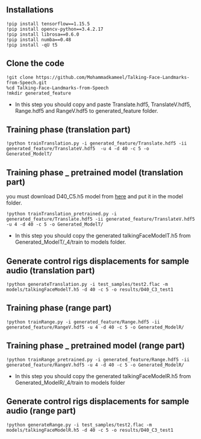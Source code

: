 ## Installations

```
!pip install tensorflow==1.15.5
!pip install opencv-python==3.4.2.17
!pip install librosa==0.6.0
!pip install numba==0.48
!pip install -qU t5
```
## Clone the code

```
!git clone https://github.com/Mohammadkameel/Talking-Face-Landmarks-from-Speech.git
%cd Talking-Face-Landmarks-from-Speech
!mkdir generated_feature
```

* In this step you should copy and paste Translate.hdf5, TranslateV.hdf5, Range.hdf5 and RangeV.hdf5 to generated_feature folder.

## Training phase (translation part)

```
!python trainTranslation.py -i generated_feature/Translate.hdf5 -ii generated_feature/TranslateV.hdf5  -u 4 -d 40 -c 5 -o Generated_ModelT/
```

## Training phase _ pretrained model (translation part)

you must download D40_C5.h5 model from [here](https://github.com/eeskimez/Talking-Face-Landmarks-from-Speech) and put it in the model folder.

```
!python trainTranslation_pretrained.py -i generated_feature/Translate.hdf5 -ii generated_feature/TranslateV.hdf5  -u 4 -d 40 -c 5 -o Generated_ModelT/
```

* In this step you should copy the generated talkingFaceModelT.h5 from Generated_ModelT/_4/train to models folder.

## Generate control rigs displacements for sample audio (translation part)

```
!python generateTranslation.py -i test_samples/test2.flac -m models/talkingFaceModelT.h5 -d 40 -c 5 -o results/D40_C3_test1
```

## Training phase (range part)

```
!python trainRange.py -i generated_feature/Range.hdf5 -ii generated_feature/RangeV.hdf5 -u 4 -d 40 -c 5 -o Generated_ModelR/
```

## Training phase _ pretrained model (range part)

```
!python trainRange_pretrained.py -i generated_feature/Range.hdf5 -ii generated_feature/RangeV.hdf5 -u 4 -d 40 -c 5 -o Generated_ModelR/
```


* In this step you should copy the generated talkingFaceModelR.h5 from Generated_ModelR/_4/train to models folder

## Generate control rigs displacements for sample audio (range part)

```
!python generateRange.py -i test_samples/test2.flac -m models/talkingFaceModelR.h5 -d 40 -c 5 -o results/D40_C3_test1
```
